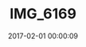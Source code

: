 ---
layout: post
title: IMG_6169
description: Real name unknown
date: 2017-02-01 00:00:09
s3Path: /imgs/2017/02/img-6169.jpg
---